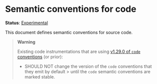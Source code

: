 <!--- Hugo front matter used to generate the website version of this page:
linkTitle: Code
--->

# Semantic conventions for code

**Status**: [Experimental][DocumentStatus]

This document defines semantic conventions for source code.

> **Warning**
>
> Existing code instrumentations that are using
> [v1.29.0 of `code` conventions](https://github.com/open-telemetry/semantic-conventions/blob/v1.29.0/docs/attributes-registry/code.md)
> (or prior):
>
> * SHOULD NOT change the version of the `code` conventions that they emit by default
    >   until the `code` semantic conventions are marked stable.

[DocumentStatus]: https://opentelemetry.io/docs/specs/otel/document-status
